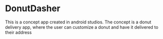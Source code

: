 # DonutDasher
This is a concept app created in android studios. The concept is a donut delivery app, where the user can customize a donut and have it delivered to their address

